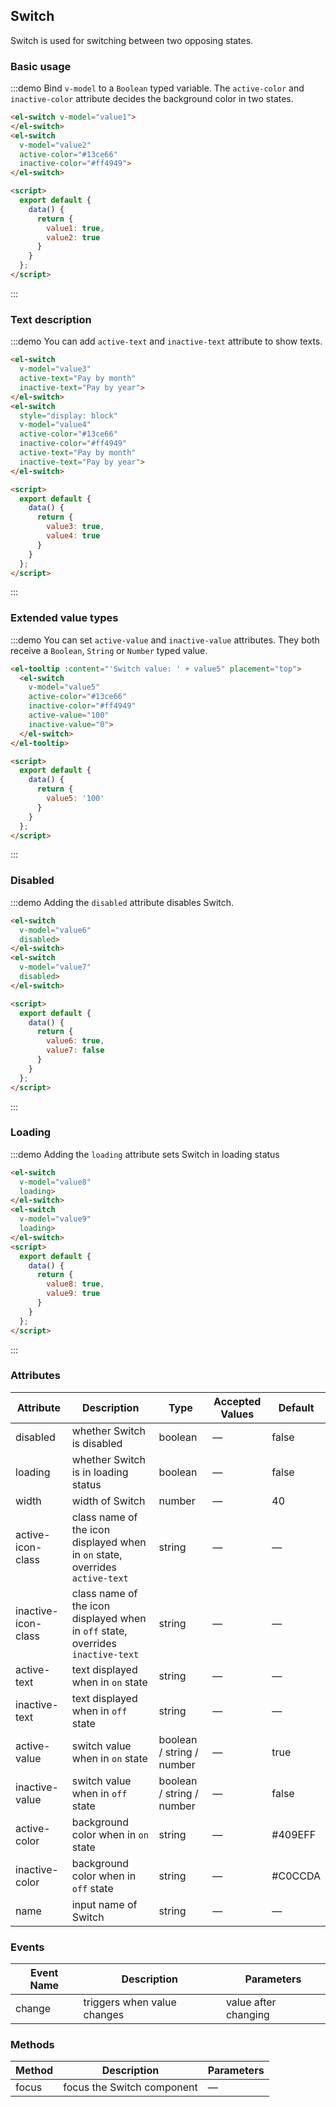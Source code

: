 <style>
  .demo-box.demo-switch {
    .el-switch {
      margin: 20px 20px 20px 0;
    }
  }
</style>

<script>
  export default {
    data() {
      return {
        value1: true,
        value2: true,
        value3: true,
        value4: true,
        value5: '100',
        value6: true,
        value7: false,
        value8: true,
        value9: false
      }
    }
  };
</script>

## Switch

Switch is used for switching between two opposing states.

### Basic usage
:::demo Bind `v-model` to a `Boolean` typed variable. The `active-color` and `inactive-color` attribute decides the background color in two states.

```html
<el-switch v-model="value1">
</el-switch>
<el-switch
  v-model="value2"
  active-color="#13ce66"
  inactive-color="#ff4949">
</el-switch>

<script>
  export default {
    data() {
      return {
        value1: true,
        value2: true
      }
    }
  };
</script>
```
:::

### Text description
:::demo You can add `active-text` and `inactive-text` attribute to show texts.

```html
<el-switch
  v-model="value3"
  active-text="Pay by month"
  inactive-text="Pay by year">
</el-switch>
<el-switch
  style="display: block"
  v-model="value4"
  active-color="#13ce66"
  inactive-color="#ff4949"
  active-text="Pay by month"
  inactive-text="Pay by year">
</el-switch>

<script>
  export default {
    data() {
      return {
        value3: true,
        value4: true
      }
    }
  };
</script>
```
:::

### Extended value types

:::demo You can set `active-value` and `inactive-value` attributes. They both receive a `Boolean`, `String` or `Number` typed value.

```html
<el-tooltip :content="'Switch value: ' + value5" placement="top">
  <el-switch
    v-model="value5"
    active-color="#13ce66"
    inactive-color="#ff4949"
    active-value="100"
    inactive-value="0">
  </el-switch>
</el-tooltip>

<script>
  export default {
    data() {
      return {
        value5: '100'
      }
    }
  };
</script>
```

:::

### Disabled

:::demo Adding the `disabled` attribute disables Switch.

```html
<el-switch
  v-model="value6"
  disabled>
</el-switch>
<el-switch
  v-model="value7"
  disabled>
</el-switch>

<script>
  export default {
    data() {
      return {
        value6: true,
        value7: false
      }
    }
  };
</script>
```

:::

### Loading

:::demo Adding the `loading` attribute sets Switch in loading status


```html
<el-switch
  v-model="value8"
  loading>
</el-switch>
<el-switch
  v-model="value9"
  loading>
</el-switch>
<script>
  export default {
    data() {
      return {
        value8: true,
        value9: true
      }
    }
  };
</script>
```
:::

### Attributes

 Attribute      | Description          | Type      | Accepted Values       | Default
----| ----| ----| ----|----
disabled | whether Switch is disabled | boolean | — | false
loading | whether Switch is in loading status | boolean | — | false |
width | width of Switch | number | — | 40
active-icon-class | class name of the icon displayed when in `on` state, overrides `active-text` | string | — | —
inactive-icon-class |class name of the icon displayed when in `off` state, overrides `inactive-text`| string | — | —
active-text | text displayed when in `on` state | string | — | —
inactive-text | text displayed when in `off` state | string | — | —
active-value  | switch value when in `on` state | boolean / string / number | — | true
inactive-value  | switch value when in `off` state | boolean / string / number | — | false
active-color | background color when in `on` state | string | — | #409EFF
inactive-color | background color when in `off` state | string | — | #C0CCDA
name| input name of Switch | string | — | —

### Events

 Event Name | Description | Parameters
---- | ----| ----
change | triggers when value changes | value after changing

### Methods
Method | Description | Parameters
------|--------|-------
focus | focus the Switch component | —
